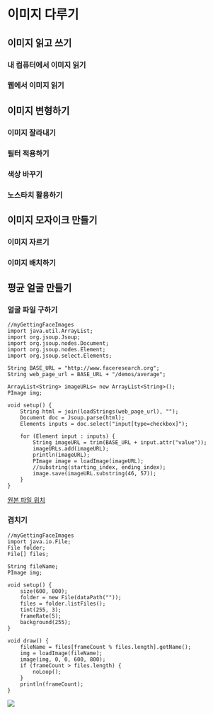 # 이미지 다루기 #

## 이미지 읽고 쓰기 ##
### 내 컴퓨터에서 이미지 읽기 ###
### 웹에서 이미지 읽기 ###

## 이미지 변형하기 ##
### 이미지 잘라내기 ###
### 필터 적용하기 ###
### 색상 바꾸기 ###
### 노스타치 활용하기 ###

## 이미지 모자이크 만들기 ##
### 이미지 자르기 ###
### 이미지 배치하기 ###

## 평균 얼굴 만들기 ##
### 얼굴 파일 구하기 ###

	//myGettingFaceImages
	import java.util.ArrayList;
	import org.jsoup.Jsoup;
	import org.jsoup.nodes.Document;
	import org.jsoup.nodes.Element;
	import org.jsoup.select.Elements;
	
	String BASE_URL = "http://www.faceresearch.org";
	String web_page_url = BASE_URL + "/demos/average";
	
	ArrayList<String> imageURLs= new ArrayList<String>();
	PImage img;
	
	void setup() {
		String html = join(loadStrings(web_page_url), "");
		Document doc = Jsoup.parse(html);
		Elements inputs = doc.select("input[type=checkbox]");

		for (Element input : inputs) {
			String imageURL = trim(BASE_URL + input.attr("value"));
			imageURLs.add(imageURL);
			println(imageURL);
			PImage image = loadImage(imageURL);
			//substring(starting_index, ending_index);
			image.save(imageURL.substring(46, 57));
		}
	}

[원본 파일 위치](http://www.faceresearch.org/demos/average)
### 겹치기 ###

	//myGettingFaceImages
	import java.io.File;
	File folder;
	File[] files;
	
	String fileName;
	PImage img;

	void setup() {
		size(600, 800);
		folder = new File(dataPath(""));
		files = folder.listFiles();
		tint(255, 3);
		frameRate(5);
		background(255);
	}
	
	void draw() {
		fileName = files[frameCount % files.length].getName();
		img = loadImage(fileName);
		image(img, 0, 0, 600, 800);
		if (frameCount > files.length) {
			noLoop();
		}
		println(frameCount);
	}

![](http://i.imgur.com/yRxJNiY.jpg)